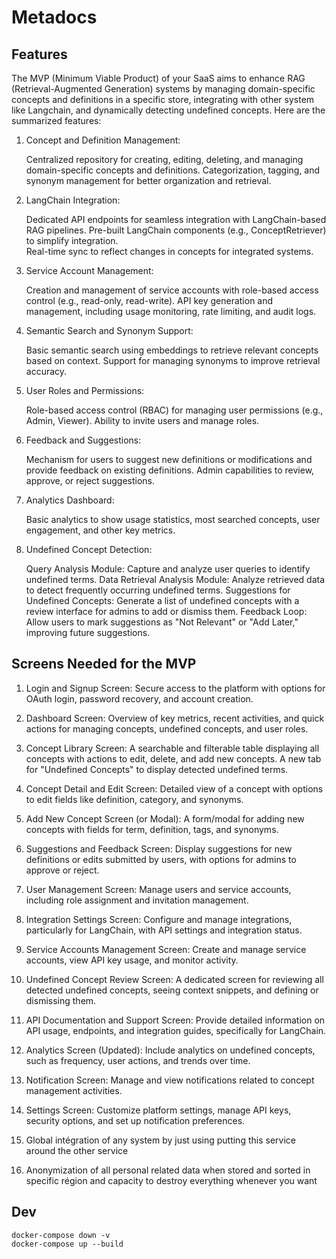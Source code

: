 # Metadocs

## Features

The MVP (Minimum Viable Product) of your SaaS aims to enhance RAG (Retrieval-Augmented Generation) systems by managing domain-specific concepts and definitions in a specific store, integrating with other system like Langchain, and dynamically detecting undefined concepts. Here are the summarized features:

1. Concept and Definition Management:

    Centralized repository for creating, editing, deleting, and managing domain-specific concepts and definitions.
    Categorization, tagging, and synonym management for better organization and retrieval.

2. LangChain Integration:

    Dedicated API endpoints for seamless integration with LangChain-based RAG pipelines.
    Pre-built LangChain components (e.g., ConceptRetriever) to simplify integration.   
    Real-time sync to reflect changes in concepts for integrated systems.

3. Service Account Management:

    Creation and management of service accounts with role-based access control (e.g., read-only, read-write).
    API key generation and management, including usage monitoring, rate limiting, and audit logs.

4. Semantic Search and Synonym Support:

    Basic semantic search using embeddings to retrieve relevant concepts based on context.
    Support for managing synonyms to improve retrieval accuracy.

5. User Roles and Permissions:

    Role-based access control (RBAC) for managing user permissions (e.g., Admin, Viewer).
    Ability to invite users and manage roles.

6. Feedback and Suggestions:

    Mechanism for users to suggest new definitions or modifications and provide feedback on existing definitions.
    Admin capabilities to review, approve, or reject suggestions.

7. Analytics Dashboard:

    Basic analytics to show usage statistics, most searched concepts, user engagement, and other key metrics.

8. Undefined Concept Detection:

    Query Analysis Module: Capture and analyze user queries to identify undefined terms.
    Data Retrieval Analysis Module: Analyze retrieved data to detect frequently occurring undefined terms.
    Suggestions for Undefined Concepts: Generate a list of undefined concepts with a review interface for admins to add or dismiss them.
    Feedback Loop: Allow users to mark suggestions as "Not Relevant" or "Add Later," improving future suggestions.




## Screens Needed for the MVP

1. Login and Signup Screen: Secure access to the platform with options for OAuth login, password recovery, and account creation.

2. Dashboard Screen: Overview of key metrics, recent activities, and quick actions for managing concepts, undefined concepts, and user roles.

3. Concept Library Screen: A searchable and filterable table displaying all concepts with actions to edit, delete, and add new concepts. A new tab for "Undefined Concepts" to display detected undefined terms.

4. Concept Detail and Edit Screen: Detailed view of a concept with options to edit fields like definition, category, and synonyms.

5. Add New Concept Screen (or Modal): A form/modal for adding new concepts with fields for term, definition, tags, and synonyms.

6. Suggestions and Feedback Screen: Display suggestions for new definitions or edits submitted by users, with options for admins to approve or reject.

7. User Management Screen: Manage users and service accounts, including role assignment and invitation management.

8. Integration Settings Screen: Configure and manage integrations, particularly for LangChain, with API settings and integration status.

9. Service Accounts Management Screen: Create and manage service accounts, view API key usage, and monitor activity.

10. Undefined Concept Review Screen: A dedicated screen for reviewing all detected undefined concepts, seeing context snippets, and defining or dismissing them.

11. API Documentation and Support Screen: Provide detailed information on API usage, endpoints, and integration guides, specifically for LangChain.

12. Analytics Screen (Updated): Include analytics on undefined concepts, such as frequency, user actions, and trends over time.

13. Notification Screen: Manage and view notifications related to concept management activities.

14. Settings Screen: Customize platform settings, manage API keys, security options, and set up notification preferences.

15. Global intégration of any system by just using putting this service around the other service

16. Anonymization of all personal related data when stored and sorted in specific région and capacity to destroy everything whenever you want


## Dev

```
docker-compose down -v
docker-compose up --build
```